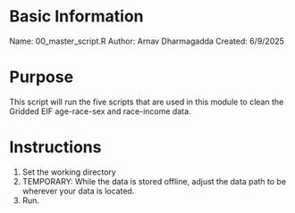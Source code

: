 # Basic Information

Name: 00_master_script.R
Author: Arnav Dharmagadda
Created: 6/9/2025

# Purpose

This script will run the five scripts that are used in this module to clean the Gridded EIF age-race-sex and race-income data. 

# Instructions

1. Set the working directory
2. TEMPORARY: While the data is stored offline, adjust the data path to be wherever your data is located.
3. Run.